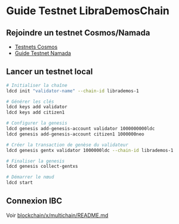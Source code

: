 # Guide Testnet LibraDemosChain

## Rejoindre un testnet Cosmos/Namada

- [Testnets Cosmos](https://github.com/cosmos/testnets)
- [Guide Testnet Namada](https://docs.namada.net/operators/testnet.html)

## Lancer un testnet local

```sh
# Initialiser la chaîne
ldcd init "validator-name" --chain-id librademos-1

# Générer les clés
ldcd keys add validator
ldcd keys add citizen1

# Configurer la genesis
ldcd genesis add-genesis-account validator 1000000000ldc
ldcd genesis add-genesis-account citizen1 1000000neo

# Créer la transaction de genèse du validateur
ldcd genesis gentx validator 1000000ldc --chain-id librademos-1

# Finaliser la genesis
ldcd genesis collect-gentxs

# Démarrer le nœud
ldcd start
```

## Connexion IBC

Voir [blockchain/x/multichain/README.md](../blockchain/x/multichain/README.md)
